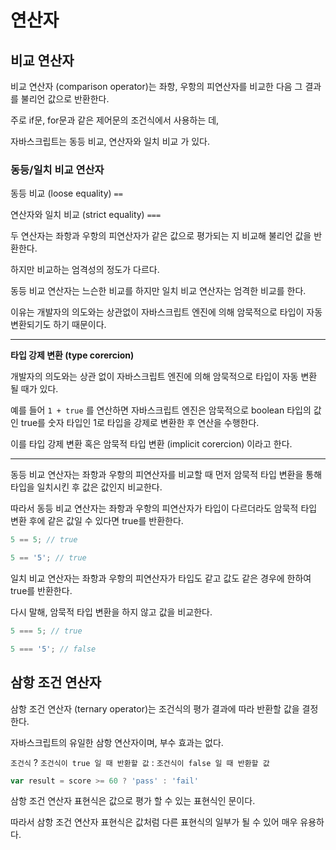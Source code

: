# 연산자



## 비교 연산자

비교 연산자 (comparison operator)는 좌항, 우항의 피연산자를 비교한 다음 그 결과를 불리언 값으로 반환한다.

주로 if문, for문과 같은 제어문의 조건식에서 사용하는 데,

자바스크립트는 동등 비교, 연산자와 일치 비교 가 있다.



### 동등/일치 비교 연산자

동등 비교 (loose equality) `==`

연산자와 일치 비교 (strict equality) `===`



두 연산자는 좌항과 우항의 피연산자가 같은 값으로 평가되는 지 비교해 불리언 값을 반환한다.

하지만 비교하는 엄격성의 정도가 다르다.

동등 비교 연산자는 느슨한 비교를 하지만 일치 비교 연산자는 엄격한 비교를 한다.



이유는 개발자의 의도와는 상관없이 자바스크립트 엔진에 의해 암묵적으로 타입이 자동 변환되기도 하기 때문이다.

---

**타입 강제 변환 (type corercion)**

개발자의 의도와는 상관 없이 자바스크립트 엔진에 의해 암묵적으로 타입이 자동 변환 될 때가 있다.

예를 들어 `1 + true` 를 연산하면 자바스크립트 엔진은 암묵적으로 boolean 타입의 값인 true를 숫자 타입인 1로 타입을 강제로 변환한 후 연산을 수행한다.

이를 타입 강제 변환 혹은 암묵적 타입 변환 (implicit corercion) 이라고 한다.

---



동등 비교 연산자는 좌항과 우항의 피연산자를 비교할 때 먼저 암묵적 타입 변환을 통해 타입을 일치시킨 후 값은 값인지 비교한다.

따라서 동등 비교 연산자는 좌항과 우항의 피연산자가 타입이 다르더라도 암묵적 타입 변환 후에 같은 값일 수 있다면 true를 반환한다.

```javascript
5 == 5; // true

5 == '5'; // true
```



일치 비교 연산자는 좌항과 우항의 피연산자가 타입도 같고 값도 같은 경우에 한하여 true를 반환한다.

다시 말해, 암묵적 타입 변환을 하지 않고 값을 비교한다.

```javascript
5 === 5; // true

5 === '5'; // false
```



## 삼항 조건 연산자

삼항 조건 연산자 (ternary operator)는 조건식의 평가 결과에 따라 반환할 값을 결정한다.

자바스크립트의 유일한 삼항 연산자이며, 부수 효과는 없다.



`조건식` ? `조건식이 true 일 때 반환할 값` : `조건식이 false 일 때 반환할 값`

```javascript
var result = score >= 60 ? 'pass' : 'fail'
```



삼항 조건 연산자 표현식은 값으로 평가 할 수 있는 표현식인 문이다.

따라서 삼항 조건 연산자 표현식은 값처럼 다른 표현식의 일부가 될 수 있어 매우 유용하다.
